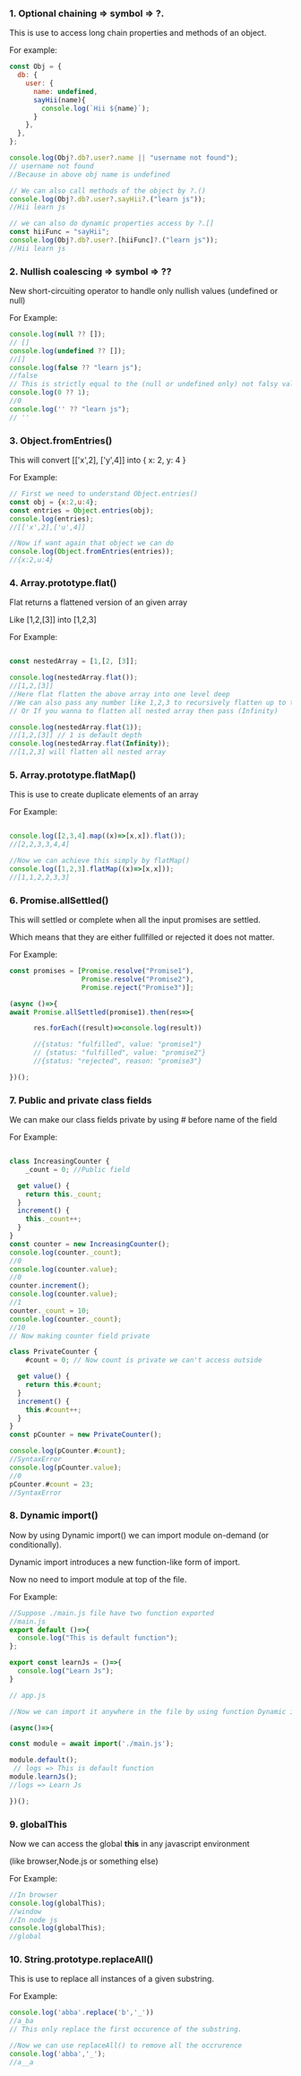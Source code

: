 ### 1. Optional chaining => symbol => **?.**

This is use to access long chain properties and methods of an object.

For example:

```javascript
const Obj = {
  db: {
    user: {
      name: undefined,
      sayHii(name){
        console.log(`Hii ${name}`);
      }
    },
  },
};

console.log(Obj?.db?.user?.name || "username not found");
// username not found
//Because in above obj name is undefined

// We can also call methods of the object by ?.()
console.log(Obj?.db?.user?.sayHii?.("learn js"));
//Hii learn js

// we can also do dynamic properties access by ?.[]
const hiiFunc = "sayHii";
console.log(Obj?.db?.user?.[hiiFunc]?.("learn js"));
//Hii learn js
```

### 2. Nullish coalescing => symbol => ??

New short-circuiting operator to handle only nullish values (undefined or null)

For Example:

```javascript
console.log(null ?? []);
// []
console.log(undefined ?? []);
//[]
console.log(false ?? "learn js");
//false
// This is strictly equal to the (null or undefined only) not falsy value
console.log(0 ?? 1);
//0
console.log('' ?? "learn js");
// ''

```
### 3. Object.fromEntries()

This will convert [['x',2], ['y',4]] into { x: 2, y: 4 }

For Example:

```javascript
// First we need to understand Object.entries()
const obj = {x:2,u:4};
const entries = Object.entries(obj);
console.log(entries);
//[['x',2],['u',4]]

//Now if want again that object we can do
console.log(Object.fromEntries(entries));
//{x:2,u:4}

```
### 4. Array.prototype.flat()

Flat returns a flattened version of an given array

Like [1,2,[3]] into [1,2,3]

For Example:

```javascript

const nestedArray = [1,[2, [3]];

console.log(nestedArray.flat());
//[1,2,[3]]
//Here flat flatten the above array into one level deep
//We can also pass any number like 1,2,3 to recursively flatten up to that depth
// Or If you wanna to flatten all nested array then pass (Infinity)

console.log(nestedArray.flat(1));
//[1,2,[3]] // 1 is default depth
console.log(nestedArray.flat(Infinity));
//[1,2,3] will flatten all nested array
```
### 5. Array.prototype.flatMap()

This is use to create duplicate elements of an array

For Example:

```javascript

console.log([2,3,4].map((x)=>[x,x]).flat());
//[2,2,3,3,4,4]

//Now we can achieve this simply by flatMap()
console.log([1,2,3].flatMap((x)=>[x,x]));
//[1,1,2,2,3,3]
```
### 6. Promise.allSettled()

This will settled or complete when all the input promises are settled.

Which means that they are either fullfilled or rejected it does not matter.

For Example:

```javascript
const promises = [Promise.resolve("Promise1"),
                  Promise.resolve("Promise2"),
                  Promise.reject("Promise3")];

(async ()=>{
await Promise.allSettled(promise1).then(res=>{

      res.forEach((result)=>console.log(result))

      //{status: "fulfilled", value: "promise1"}
      // {status: "fulfilled", value: "promise2"}
      //{status: "rejected", reason: "promise3"}

})();
```
### 7. Public and private class fields

We can make our class fields private by using # before name of the field

For Example:

```javascript

class IncreasingCounter {
    _count = 0; //Public field

  get value() {
    return this._count;
  }
  increment() {
    this._count++;
  }
}
const counter = new IncreasingCounter();
console.log(counter._count);
//0
console.log(counter.value);
//0
counter.increment();
console.log(counter.value);
//1
counter._count = 10;
console.log(counter._count);
//10
// Now making counter field private

class PrivateCounter {
    #count = 0; // Now count is private we can't access outside

  get value() {
    return this.#count;
  }
  increment() {
    this.#count++;
  }
}
const pCounter = new PrivateCounter();

console.log(pCounter.#count);
//SyntaxError
console.log(pCounter.value);
//0
pCounter.#count = 23;
//SyntaxError
```
### 8. Dynamic import()

Now by using Dynamic import() we can import module on-demand (or conditionally).

Dynamic import introduces a new function-like form of import.

Now no need to import module at top of the file.

For Example:
```javascript
//Suppose ./main.js file have two function exported
//main.js
export default ()=>{
  console.log("This is default function");
};

export const learnJs = ()=>{
  console.log("Learn Js");
}

// app.js

//Now we can import it anywhere in the file by using function Dynamic import

(async()=>{

const module = await import('./main.js');

module.default();
 // logs => This is default function
module.learnJs();
//logs => Learn Js

})();

```
### 9. globalThis

Now we can access the global **this** in any javascript environment

(like browser,Node.js or something else)

For Example:

```javascript
//In browser
console.log(globalThis);
//window
//In node js
console.log(globalThis);
//global
```
### 10. String.prototype.replaceAll()

This is use to replace all instances of a given substring.

For Example:

```javascript
console.log('abba'.replace('b','_'))
//a_ba
// This only replace the first occurence of the substring.

//Now we can use replaceAll() to remove all the occrurence
console.log('abba','_');
//a__a
```
